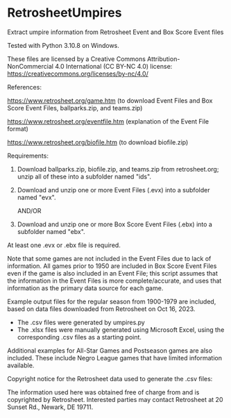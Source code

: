 # RetrosheetUmpires
Extract umpire information from Retrosheet Event and Box Score Event files

Tested with Python 3.10.8 on Windows.

These files are licensed by a Creative Commons Attribution-NonCommercial 4.0 International (CC BY-NC 4.0) license: https://creativecommons.org/licenses/by-nc/4.0/

References:

https://www.retrosheet.org/game.htm (to download Event Files and Box Score Event Files, ballparks.zip, and teams.zip)

https://www.retrosheet.org/eventfile.htm (explanation of the Event File format)

https://www.retrosheet.org/biofile.htm (to download biofile.zip)

 
Requirements:

1. Download ballparks.zip, biofile.zip, and teams.zip from retrosheet.org; unzip all of these into a subfolder named "ids".

2. Download and unzip one or more Event Files (.evx) into a subfolder named "evx".

   AND/OR

3. Download and unzip one or more Box Score Event Files (.ebx) into a subfolder named "ebx". 

At least one .evx or .ebx file is required.

Note that some games are not included in the Event Files due to lack of information. 
All games prior to 1950 are included in Box Score Event Files even if the game is also
included in an Event File; this script assumes that the information in the Event Files
is more complete/accurate, and uses that information as the primary data source for 
each game.

Example output files for the regular season from 1900-1979 are included, based on data files downloaded from Retrosheet on Oct 16, 2023.

* The .csv files were generated by umpires.py
* The .xlsx files were manually generated using Microsoft Excel, using the corresponding .csv files as a starting point.

Additional examples for All-Star Games and Postseason games are also included. These include Negro League games that have limited information available.

Copyright notice for the Retrosheet data used to generate the .csv files:

The information used here was obtained free of
charge from and is copyrighted by Retrosheet.  Interested
parties may contact Retrosheet at 20 Sunset Rd.,
Newark, DE 19711.
